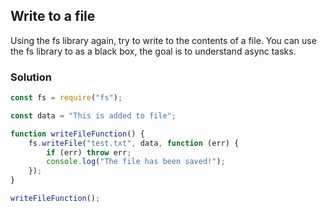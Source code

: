 ## Write to a file

Using the fs library again, try to write to the contents of a file.
You can use the fs library to as a black box, the goal is to understand async tasks.

### Solution

```js
const fs = require("fs");

const data = "This is added to file";

function writeFileFunction() {
	fs.writeFile("test.txt", data, function (err) {
		if (err) throw err;
		console.log("The file has been saved!");
	});
}

writeFileFunction();
```
